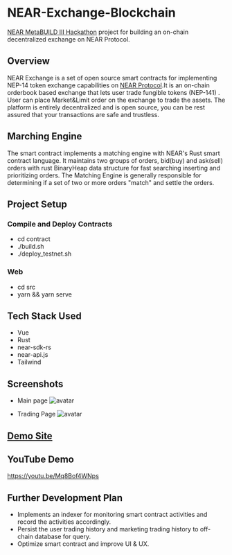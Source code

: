 # NEAR-Exchange-Blockchain

[NEAR MetaBUILD III Hackathon](https://metabuild.devpost.com/?ref_feature=challenge&ref_medium=discover) project for building an on-chain decentralized exchange on NEAR Protocol.

## Overview
 NEAR Exchange is a set of open source smart contracts for implementing NEP-14 token exchange capabilities on [NEAR Protocol](https://near.org).It is an on-chain orderbook based exchange that lets user trade fungible tokens (NEP-141) . User can place Market&Limit order on the exchange to trade the assets. The platform is entirely decentralized and is open source, you can be rest assured that your transactions are safe and trustless.


## Marching Engine
The smart contract implements a matching engine with NEAR's Rust smart contract language. It maintains two groups of orders, bid(buy) and ask(sell) orders with rust BinaryHeap data structure for fast searching inserting and prioritizing orders. The Matching Engine is generally responsible for determining if a set of two or more orders "match" and settle the orders.


## Project Setup 
### Compile and Deploy Contracts 
- cd contract
- ./build.sh
- ./deploy_testnet.sh


### Web
- cd src
- yarn && yarn serve
  
## Tech Stack Used
 - Vue
 - Rust
 - near-sdk-rs
 - near-api.js
 - Tailwind

## Screenshots
- Main page
![avatar](https://d112y698adiu2z.cloudfront.net/photos/production/software_photos/002/310/491/datas/original.jpg)

- Trading Page
![avatar](https://d112y698adiu2z.cloudfront.net/photos/production/software_photos/002/310/718/datas/original.jpg)



## [Demo Site](http://47.240.61.73)


## YouTube Demo

https://youtu.be/Mq8Bof4WNps


## Further Development Plan
- Implements an indexer for monitoring smart contract activities and record the activities accordingly.
- Persist the user trading history and marketing trading history to off-chain database for query.
- Optimize smart contract and improve UI & UX.  




